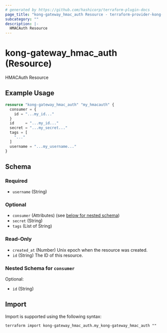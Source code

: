 ```yaml
---
# generated by https://github.com/hashicorp/terraform-plugin-docs
page_title: "kong-gateway_hmac_auth Resource - terraform-provider-kong-gateway"
subcategory: ""
description: |-
  HMACAuth Resource
---
```


# kong-gateway_hmac_auth (Resource)

HMACAuth Resource

## Example Usage

```terraform
resource "kong-gateway_hmac_auth" "my_hmacauth" {
  consumer = {
    id = "...my_id..."
  }
  id     = "...my_id..."
  secret = "...my_secret..."
  tags = [
    "..."
  ]
  username = "...my_username..."
}
```

<!-- schema generated by tfplugindocs -->
## Schema

### Required

- `username` (String)

### Optional

- `consumer` (Attributes) (see [below for nested schema](#nestedatt--consumer))
- `secret` (String)
- `tags` (List of String)

### Read-Only

- `created_at` (Number) Unix epoch when the resource was created.
- `id` (String) The ID of this resource.

<a id="nestedatt--consumer"></a>
### Nested Schema for `consumer`

Optional:

- `id` (String)

## Import

Import is supported using the following syntax:

```shell
terraform import kong-gateway_hmac_auth.my_kong-gateway_hmac_auth ""
```
